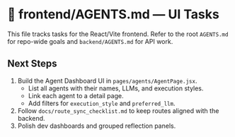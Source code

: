 # 🧠 frontend/AGENTS.md — UI Tasks

This file tracks tasks for the React/Vite frontend. Refer to the root `AGENTS.md` for repo-wide goals and `backend/AGENTS.md` for API work.

## Next Steps

1. Build the Agent Dashboard UI in `pages/agents/AgentPage.jsx`.
   - List all agents with their names, LLMs, and execution styles.
   - Link each agent to a detail page.
   - Add filters for `execution_style` and `preferred_llm`.
2. Follow `docs/route_sync_checklist.md` to keep routes aligned with the backend.
3. Polish dev dashboards and grouped reflection panels.
